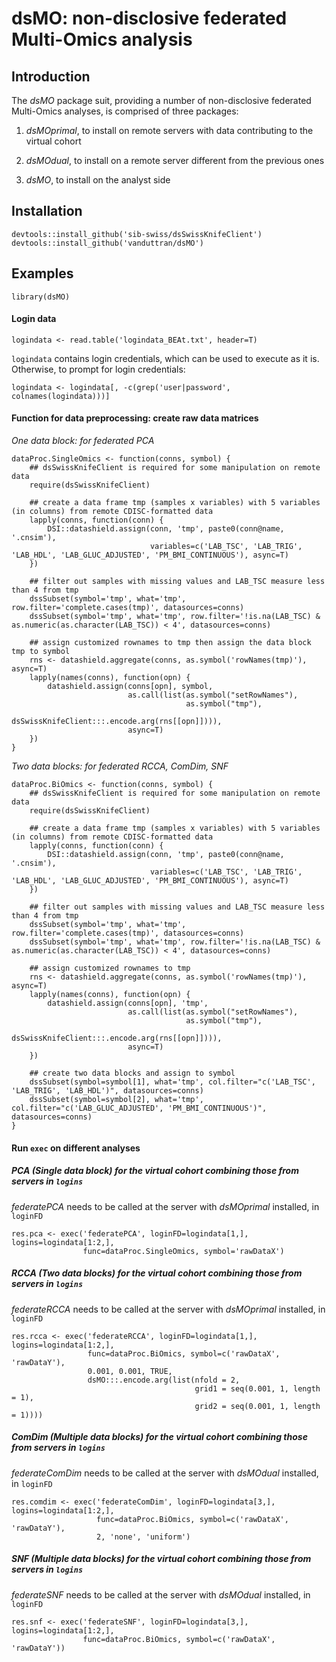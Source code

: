 # dsMO: non-disclosive federated Multi-Omics analysis

## Introduction
The *dsMO* package suit, providing a number of non-disclosive federated Multi-Omics analyses, is comprised of three packages:

1. *dsMOprimal*, to install on remote servers with data contributing to the virtual cohort

2. *dsMOdual*, to install on a remote server different from the previous ones  

3. *dsMO*, to install on the analyst side


## Installation
```
devtools::install_github('sib-swiss/dsSwissKnifeClient')
devtools::install_github('vanduttran/dsMO')
```

## Examples
```
library(dsMO)
```
#### Login data
```
logindata <- read.table('logindata_BEAt.txt', header=T)
```
`logindata` contains login credentials, which can be used to execute as it is. Otherwise, to prompt for login credentials:
```
logindata <- logindata[, -c(grep('user|password', colnames(logindata)))]
```

#### Function for data preprocessing: create raw data matrices 

_One data block: for federated PCA_
  
```
dataProc.SingleOmics <- function(conns, symbol) {
    ## dsSwissKnifeClient is required for some manipulation on remote data
    require(dsSwissKnifeClient)
    
    ## create a data frame tmp (samples x variables) with 5 variables (in columns) from remote CDISC-formatted data
    lapply(conns, function(conn) {
        DSI::datashield.assign(conn, 'tmp', paste0(conn@name, '.cnsim'), 
                               variables=c('LAB_TSC', 'LAB_TRIG', 'LAB_HDL', 'LAB_GLUC_ADJUSTED', 'PM_BMI_CONTINUOUS'), async=T)
    })
    
    ## filter out samples with missing values and LAB_TSC measure less than 4 from tmp
    dssSubset(symbol='tmp', what='tmp', row.filter='complete.cases(tmp)', datasources=conns)
    dssSubset(symbol='tmp', what='tmp', row.filter='!is.na(LAB_TSC) & as.numeric(as.character(LAB_TSC)) < 4', datasources=conns)
    
    ## assign customized rownames to tmp then assign the data block tmp to symbol
    rns <- datashield.aggregate(conns, as.symbol('rowNames(tmp)'), async=T)
    lapply(names(conns), function(opn) {
        datashield.assign(conns[opn], symbol, 
                          as.call(list(as.symbol("setRowNames"),
                                       as.symbol("tmp"),
                                       dsSwissKnifeClient:::.encode.arg(rns[[opn]]))),
                          async=T)
    })
}
```

_Two data blocks: for federated RCCA, ComDim, SNF_
  
```
dataProc.BiOmics <- function(conns, symbol) {
    ## dsSwissKnifeClient is required for some manipulation on remote data
    require(dsSwissKnifeClient)
    
    ## create a data frame tmp (samples x variables) with 5 variables (in columns) from remote CDISC-formatted data
    lapply(conns, function(conn) {
        DSI::datashield.assign(conn, 'tmp', paste0(conn@name, '.cnsim'), 
                               variables=c('LAB_TSC', 'LAB_TRIG', 'LAB_HDL', 'LAB_GLUC_ADJUSTED', 'PM_BMI_CONTINUOUS'), async=T)
    })
    
    ## filter out samples with missing values and LAB_TSC measure less than 4 from tmp
    dssSubset(symbol='tmp', what='tmp', row.filter='complete.cases(tmp)', datasources=conns)
    dssSubset(symbol='tmp', what='tmp', row.filter='!is.na(LAB_TSC) & as.numeric(as.character(LAB_TSC)) < 4', datasources=conns)
    
    ## assign customized rownames to tmp
    rns <- datashield.aggregate(conns, as.symbol('rowNames(tmp)'), async=T)
    lapply(names(conns), function(opn) {
        datashield.assign(conns[opn], 'tmp', 
                          as.call(list(as.symbol("setRowNames"),
                                       as.symbol("tmp"),
                                       dsSwissKnifeClient:::.encode.arg(rns[[opn]]))),
                          async=T)
    })
    
    ## create two data blocks and assign to symbol
    dssSubset(symbol=symbol[1], what='tmp', col.filter="c('LAB_TSC', 'LAB_TRIG', 'LAB_HDL')", datasources=conns)
    dssSubset(symbol=symbol[2], what='tmp', col.filter="c('LAB_GLUC_ADJUSTED', 'PM_BMI_CONTINUOUS')", datasources=conns)
}
```

#### Run `exec` on different analyses


##### PCA (Single data block) for the virtual cohort combining those from servers in `logins`
*federatePCA* needs to be called at the server with *dsMOprimal* installed, in `loginFD`
```
res.pca <- exec('federatePCA', loginFD=logindata[1,], logins=logindata[1:2,],
                func=dataProc.SingleOmics, symbol='rawDataX')
```
##### RCCA (Two data blocks) for the virtual cohort combining those from servers in `logins`
*federateRCCA* needs to be called at the server with *dsMOprimal* installed, in `loginFD`
```
res.rcca <- exec('federateRCCA', loginFD=logindata[1,], logins=logindata[1:2,],
                 func=dataProc.BiOmics, symbol=c('rawDataX', 'rawDataY'),
                 0.001, 0.001, TRUE, 
                 dsMO:::.encode.arg(list(nfold = 2,
                                         grid1 = seq(0.001, 1, length = 1),
                                         grid2 = seq(0.001, 1, length = 1))))
```
##### ComDim (Multiple data blocks) for the virtual cohort combining those from servers in `logins`
*federateComDim* needs to be called at the server with *dsMOdual* installed, in `loginFD`
```
res.comdim <- exec('federateComDim', loginFD=logindata[3,], logins=logindata[1:2,],
                   func=dataProc.BiOmics, symbol=c('rawDataX', 'rawDataY'),
                   2, 'none', 'uniform')
```
##### SNF (Multiple data blocks) for the virtual cohort combining those from servers in `logins`
*federateSNF* needs to be called at the server with *dsMOdual* installed, in `loginFD`
```
res.snf <- exec('federateSNF', loginFD=logindata[3,], logins=logindata[1:2,],
                func=dataProc.BiOmics, symbol=c('rawDataX', 'rawDataY'))
```


